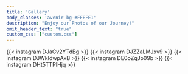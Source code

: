 ```yaml
---
title: 'Gallery'
body_classes: 'avenir bg-#FFEFE1'
description: "Enjoy our Photos of our Journey!"
omit_header_text: "true"
custom_css: ["custom.css"]
---
```


{{< instagram DJaCv2YTdBg >}}
{{< instagram DJZZaLMJxv9 >}}
{{< instagram DJWkIdwpAxB >}}
{{< instagram DE0oZqJo09b >}}
{{< instagram DHt5TTPIHjq >}}
